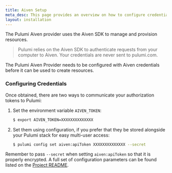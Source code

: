 ```yaml
---
title: Aiven Setup
meta_desc: This page provides an overview on how to configure credentials for the Pulumi Aiven Provider.
layout: installation
---
```


The Pulumi Aiven provider uses the Aiven SDK to manage and provision resources.

> Pulumi relies on the Aiven SDK to authenticate requests from your computer to Aiven. Your credentials are never sent
> to pulumi.com.

The Pulumi Aiven Provider needs to be configured with Aiven credentials
before it can be used to create resources.

### Configuring Credentials

Once obtained, there are two ways to communicate your authorization tokens to Pulumi:

1. Set the environment variable `AIVEN_TOKEN`:

    ```bash
    $ export AIVEN_TOKEN=XXXXXXXXXXXXXX
    ```

2. Set them using configuration, if you prefer that they be stored alongside your Pulumi stack for easy multi-user access:

    ```bash
    $ pulumi config set aiven:apiToken XXXXXXXXXXXXXX --secret
    ```

Remember to pass `--secret` when setting `aiven:apiToken` so that it is properly encrypted. A full set of configuration parameters
can be found listed on the [Project README](https://github.com/pulumi/pulumi-aiven/blob/master/README.md).
